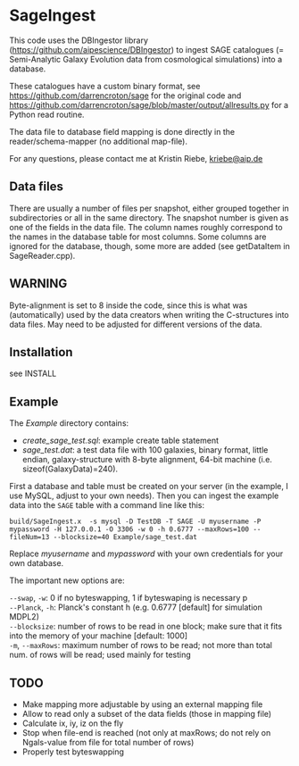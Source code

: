 SageIngest
================

This code uses the DBIngestor library (https://github.com/aipescience/DBIngestor) to ingest SAGE catalogues (= Semi-Analytic Galaxy Evolution data from cosmological simulations) into a database.

These catalogues have a custom binary format, see https://github.com/darrencroton/sage for the original code and https://github.com/darrencroton/sage/blob/master/output/allresults.py for a Python read routine.

The data file to database field mapping is done directly in the reader/schema-mapper (no additional map-file).

For any questions, please contact me at
Kristin Riebe, kriebe@aip.de


Data files
-----------
There are usually a number of files per snapshot, either grouped together in subdirectories or all in the same directory. The snapshot number is given as one of the fields in the data file.
The column names roughly correspond to the names in the database table for most columns. Some columns are ignored for the database, though, some more are added (see getDataItem in SageReader.cpp).

WARNING
---------
Byte-alignment is set to 8 inside the code, since this is what was (automatically) used by the data creators when writing the C-structures into data files. May need to be adjusted for different versions of the data. 

Installation
--------------
see INSTALL

Example
--------
The *Example* directory contains:

* *create_sage_test.sql*: example create table statement  
* *sage_test.dat*: a test data file with 100 galaxies, binary format, little endian, galaxy-structure with 8-byte alignment, 64-bit machine (i.e. sizeof(GalaxyData)=240).

First a database and table must be created on your server (in the example, I use MySQL, adjust to your own needs). Then you can ingest the example data into the `SAGE` table with a command line like this: 

```
build/SageIngest.x  -s mysql -D TestDB -T SAGE -U myusername -P mypassword -H 127.0.0.1 -O 3306 -w 0 -h 0.6777 --maxRows=100 --fileNum=13 --blocksize=40 Example/sage_test.dat
```

Replace *myusername* and *mypassword* with your own credentials for your own database. 

The important new options are:  

`--swap`, `-w`: 0 if no byteswapping, 1 if byteswaping is necessary  p  
`--Planck`, `-h`: Planck's constant h (e.g. 0.6777 [default] for simulation MDPL2)  
`--blocksize`: number of rows to be read in one block; make sure that it fits into the memory of your machine [default: 1000]  
`-m`, `--maxRows`: maximum number of rows to be read; not more than total num. 
of rows will be read; used mainly for testing  



TODO
-----
* Make mapping more adjustable by using an external mapping file
* Allow to read only a subset of the data fields (those in mapping file)
* Calculate ix, iy, iz on the fly
* Stop when file-end is reached (not only at maxRows; do not rely on Ngals-value from file for total number of rows)
* Properly test byteswapping

